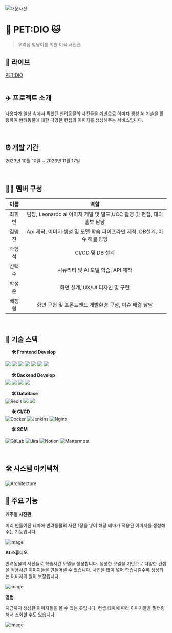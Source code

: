 <!-- 대문 이미지 넣기  -->

![대문사진](https://github.com/Modoo-s-Seoul/ModooSeoul/assets/87963766/79e26981-50ed-4850-8d1b-3faf847a933e)

# 🐶 PET:DIO 🐱

> 우리집 멍냥이를 위한 이색 사진관<br>

## 🔗 라이브

[PET:DIO](https://petdio.co.kr)
<br>
<br>

## ✈️ 프로젝트 소개

사용자가 일상 속에서 찍었던 반려동물의 사진들을 기반으로 이미지 생성 AI 기술을 활용하여 반려동물에 대한 다양한 컨셉의 이미지를 생성해주는 서비스입니다.

<br>

## ⏰ 개발 기간

2023년 10월 10일 ~ 2023년 11월 17일

<br>

## 👩‍💻 멤버 구성

|  이름  |                                    역할                                    |
| :----: | :------------------------------------------------------------------------: |
| 최휘빈 |   팀장, Leonardo ai 이미지 개발 및 발표,UCC 촬영 및 편집, 대외홍보 담당    |
| 김명진 | Api 제작, 이미지 생성 및 모델 학습 파이프라인 제작, DB설계, 이슈 해결 담당 |
| 곽형석 |                              CI/CD 및 DB 설계                              |
| 신택수 |                     시큐리티 및 AI 모델 학습, API 제작                     |
| 박성준 |                      화면 설계, UX/UI 디자인 및 구현                       |
| 배정원 |           화면 구현 및 프론트엔드 개발환경 구성, 이슈 해결 담당            |

<br>

## 📌 기술 스택

&nbsp;&nbsp;&nbsp;&nbsp; **🛠 Frontend Develop** <br>

<img src="https://img.shields.io/badge/typescript-%23007ACC?style=for-the-badge&logo=typescript&logoColor=white">
<img src="https://img.shields.io/badge/next.js-000000?style=for-the-badge&logo=nextdotjs&logoColor=white">
<img src="https://img.shields.io/badge/pwa-5A0FC8?style=for-the-badge&logo=pwa&logoColor=white">
<img src="https://img.shields.io/badge/mui-007FFF?style=for-the-badge&logo=mui&logoColor=white">
<img src="https://img.shields.io/badge/node.js-339933?style=for-the-badge&logo=nodedotjs&logoColor=white">
<img src="https://img.shields.io/badge/pnpm-F69220?style=for-the-badge&logo=pnpm&logoColor=white">
<img src="https://img.shields.io/badge/figma-F24E1E?style=for-the-badge&logo=figma&logoColor=white">

&nbsp;&nbsp;&nbsp;&nbsp; **🛠 Backend Develop** <br>
<img src="https://img.shields.io/badge/Java-007396?style=for-the-badge&logo=Java&logoColor=white">
<img src="https://img.shields.io/badge/gradle-02303A?style=for-the-badge&logo=gradle&logoColor=white">
<img src="https://img.shields.io/badge/springboot-6DB33F?style=for-the-badge&logo=springboot&logoColor=white">
<img src="https://img.shields.io/badge/openjdk-437291?style=for-the-badge&logo=openjdk&logoColor=white">

&nbsp;&nbsp;&nbsp;&nbsp; **🛠 DataBase** <br>
![Redis](https://img.shields.io/badge/redis-%23DD0031.svg?style=for-the-badge&logo=redis&logoColor=white)
<img src="https://img.shields.io/badge/mysql-4479A1?style=for-the-badge&logo=mysql&logoColor=white">
<img src="https://img.shields.io/badge/firebase-FFCA28?style=for-the-badge&logo=firebase&logoColor=white">

&nbsp;&nbsp;&nbsp;&nbsp; **🛠 CI/CD** <br>
![Docker](https://img.shields.io/badge/docker-%230db7ed.svg?style=for-the-badge&logo=docker&logoColor=white)
![Jenkins](https://img.shields.io/badge/jenkins-%232C5263.svg?style=for-the-badge&logo=jenkins&logoColor=white)
![Nginx](https://img.shields.io/badge/nginx-%23009639.svg?style=for-the-badge&logo=nginx&logoColor=white)

&nbsp;&nbsp;&nbsp;&nbsp; **🛠 SCM** <br>

![GitLab](https://img.shields.io/badge/gitlab-%23181717.svg?style=for-the-badge&logo=gitlab&logoColor=white)
![Jira](https://img.shields.io/badge/jira-%230A0FFF.svg?style=for-the-badge&logo=jira&logoColor=white)
![Notion](https://img.shields.io/badge/Notion-%23000000.svg?style=for-the-badge&logo=notion&logoColor=white)
![Mattermost](https://img.shields.io/badge/mattermost-0058CC?style=for-the-badge&logo=mattermost&logoColor=white)

<br>

## 🛠️︎ 시스템 아키텍쳐

![Architecture](https://github.com/Baejw0111/ArtLink/assets/87963766/611326a8-f260-41bb-a381-b950a8bc5c5a)

## 📌 주요 기능

**캐주얼 사진관**

미리 만들어진 테마에 반려동물의 사진 1장을 넣어 해당 테마가 적용된 이미지를 생성해주는 기능입니다.

![image](https://github.com/Baejw0111/ArtLink/assets/87963766/44e009fb-cbd8-453c-87cd-1376dff01ee3)

**AI 스튜디오**

반려동물의 사진들로 학습시킨 모델을 생성합니다. 생성한 모델을 기반으로 다양한 컨셉을 적용시킨 이미지들을 만들어낼 수 있습니다. 사진을 많이 넣어 학습시킬수록 생성되는 이미지의 질이 보장됩니다.

![image](https://github.com/Baejw0111/ArtLink/assets/87963766/fbe8780d-9420-4410-b372-dac027052f7b)

**앨범**

지금까지 생성한 이미지들을 볼 수 있는 곳입니다. 컨셉 테마에 따라 이미지들을 필터링해서 조회할 수도 있습니다.

![image](https://github.com/Baejw0111/ArtLink/assets/87963766/d71cd109-b7bd-4998-af3b-530ad5a9f384)
